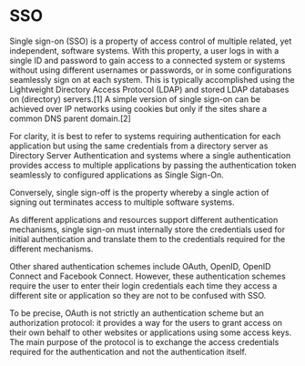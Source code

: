 # SSO

Single sign-on (SSO) is a property of access control of multiple related, yet independent, software systems. With this property, a user logs in with a single ID and password to gain access to a connected system or systems without using different usernames or passwords, or in some configurations seamlessly sign on at each system. This is typically accomplished using the Lightweight Directory Access Protocol (LDAP) and stored LDAP databases on (directory) servers.[1] A simple version of single sign-on can be achieved over IP networks using cookies but only if the sites share a common DNS parent domain.[2]

For clarity, it is best to refer to systems requiring authentication for each application but using the same credentials from a directory server as Directory Server Authentication and systems where a single authentication provides access to multiple applications by passing the authentication token seamlessly to configured applications as Single Sign-On.

Conversely, single sign-off is the property whereby a single action of signing out terminates access to multiple software systems.

As different applications and resources support different authentication mechanisms, single sign-on must internally store the credentials used for initial authentication and translate them to the credentials required for the different mechanisms.

Other shared authentication schemes include OAuth, OpenID, OpenID Connect and Facebook Connect. However, these authentication schemes require the user to enter their login credentials each time they access a different site or application so they are not to be confused with SSO.

To be precise, OAuth is not strictly an authentication scheme but an authorization protocol: it provides a way for the users to grant access on their own behalf to other websites or applications using some access keys. The main purpose of the protocol is to exchange the access credentials required for the authentication and not the authentication itself.
